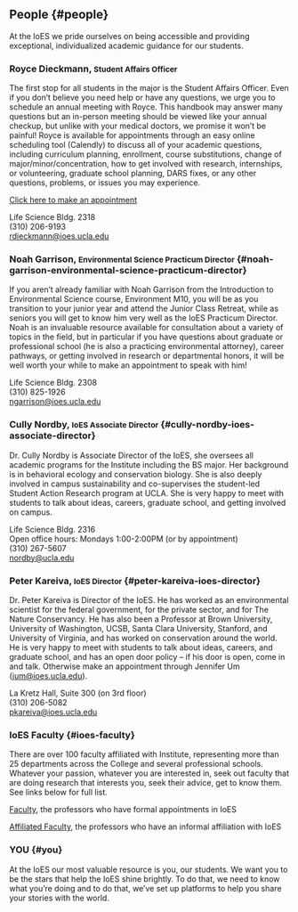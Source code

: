 ## **People** {#people}

At the IoES we pride ourselves on being accessible and providing exceptional, individualized academic guidance for our students.

### Royce Dieckmann, <small>Student Affairs Officer</small>

The first stop for all students in the major is the Student Affairs Officer. Even if you don’t believe you need help or have any questions, we urge you to schedule an annual meeting with Royce. This handbook may answer many questions but an in-person meeting should be viewed like your annual checkup, but unlike with your medical doctors, we promise it won’t be painful! Royce is available for appointments through an easy online scheduling tool \(Calendly\) to discuss all of your academic questions, including curriculum planning, enrollment, course substitutions, change of major/minor/concentration, how to get involved with research, internships, or volunteering, graduate school planning, DARS fixes, or any other questions, problems, or issues you may experience.

[Click here to make an appointment](https://calendly.com/rdieckmann/30min/)

Life Science Bldg. 2318  
\(310\) 206-9193  
<rdieckmann@ioes.ucla.edu>

### Noah Garrison, <small>Environmental Science Practicum Director</small> {#noah-garrison-environmental-science-practicum-director}

If you aren’t already familiar with Noah Garrison from the Introduction to Environmental Science course, Environment M10, you will be as you transition to your junior year and attend the Junior Class Retreat, while as seniors you will get to know him very well as the IoES Practicum Director. Noah is an invaluable resource available for consultation about a variety of topics in the field, but in particular if you have questions about graduate or professional school \(he is also a practicing environmental attorney\), career pathways, or getting involved in research or departmental honors, it will be well worth your while to make an appointment to speak with him!

Life Science Bldg. 2308  
\(310\) 825-1926  
<ngarrison@ioes.ucla.edu>

### Cully Nordby, <small>IoES Associate Director</small> {#cully-nordby-ioes-associate-director}

Dr. Cully Nordby is Associate Director of the IoES, she oversees all academic programs for the Institute including the BS major. Her background is in behavioral ecology and conservation biology. She is also deeply involved in campus sustainability and co-supervises the student-led Student Action Research program at UCLA. She is very happy to meet with students to talk about ideas, careers, graduate school, and getting involved on campus.

Life Science Bldg. 2316  
Open office hours: Mondays 1:00-2:00PM \(or by appointment\)  
\(310\) 267-5607  
<nordby@ucla.edu>

### Peter Kareiva, <small>IoES Director</small> {#peter-kareiva-ioes-director}

Dr. Peter Kareiva is Director of the IoES. He has worked as an environmental scientist for the federal government, for the private sector, and for The Nature Conservancy. He has also been a Professor at Brown University, University of Washington, UCSB, Santa Clara University, Stanford, and University of Virginia, and has worked on conservation around the world. He is very happy to meet with students to talk about ideas, careers, and graduate school, and has an open door policy – if his door is open, come in and talk. Otherwise make an appointment through Jennifer Um \(jum@ioes.ucla.edu\).

La Kretz Hall, Suite 300 \(on 3rd floor\)  
\(310\) 206-5082  
<pkareiva@ioes.ucla.edu>

### IoES Faculty {#ioes-faculty}

There are over 100 faculty affiliated with Institute, representing more than 25 departments across the College and several professional schools. Whatever your passion, whatever you are interested in, seek out faculty that are doing research that interests you, seek their advice, get to know them. See links below for full list.

[Faculty](https://www.ioes.ucla.edu/people/?ioesrole=faculty), the professors who have formal appointments in IoES

[Affiliated Faculty](https://www.ioes.ucla.edu/people/?ioesrole=affiliate-faculty), the professors who have an informal affiliation with IoES

### **YOU** {#you}

At the IoES our most valuable resource is you, our students. We want you to be the stars that help the IoES shine brightly. To do that, we need to know what you’re doing and to do that, we’ve set up platforms to help you share your stories with the world.
